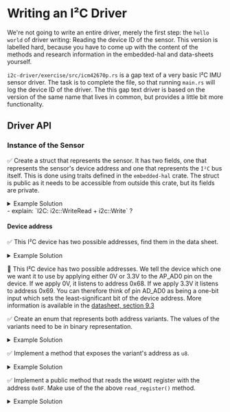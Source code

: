 # Writing an I²C Driver

We're not going to write an entire driver, merely the first step: the `hello world` of driver writing: Reading the device ID of the sensor. This version is labelled hard, because you have to come up with the content of the methods and research information in the embedded-hal and data-sheets yourself. 

`i2c-driver/exercise/src/icm42670p.rs` is a gap text of a very basic I²C IMU sensor driver. The task is to complete the file, so that running `main.rs` will log the device ID of the driver. The this gap text driver is based on the version of the same name that lives in common, but provides a little bit more functionality.

## Driver API

### Instance of the Sensor

 ✅ Create a struct that represents the sensor. It has two fields, one that represents the sensor's device address and one that represents the `I²C` bus itself. This is done using traits defined in the `embedded-hal` crate. The struct is public as it needs to be accessible from outside this crate, but its fields are private. 


<Details>
    <Summary>Example Solution</Summary>
```rust 
#[derive(Debug)]
pub struct ICM42670P<I2C> {
    /// The concrete I²C device implementation.
    i2c: I2C,

    /// Device address
    address: DeviceAddr,
}

```
</Details>


 ✅ Implement an instantiating method in the `impl` block. This method needs to be accessible from outside, so it's labelled `pub`. The method takes ownership of the I²C bus and creates an instance of the struct you defined earlier.

<Details>
    <Summary>Example Solution</Summary>
```rust
impl<I2C, E>ICM42670P<I2C>
where
    I2C: i2c::WriteRead<Error = E> + i2c::Write<Error = E>,
{
    /// Create a new instance of the ICM42670P.
    pub fn new(i2c: I2C, address: DeviceAddr) -> Result<Self, E> {

        let icm42670p = ICM42670P { i2c, address };

        Ok(icm42670p)
    }
// ...
```
</Details>
- explain: `I2C: i2c::WriteRead<Error = E> + i2c::Write<Error = E>` ?



#### Device address

 ✅ This I²C device has two possible addresses, find them in the data sheet. 
  
<Details>
    <Summary>Example Solution</Summary>

    AD0  0x68
    AD1  0x69
</Details>


🔎 This I²C device has two possible addresses. We tell the device which one we want it to use by applying either 0V or 3.3V to the AP_AD0 pin on the device. If we apply 0V, it listens to address 0x68. If we apply 3.3V it listens to address 0x69. You can therefore think of pin AD_AD0 as being a one-bit input which sets the least-significant bit of the device address.
More information is available in the [datasheet, section 9.3](https://3cfeqx1hf82y3xcoull08ihx-wpengine.netdna-ssl.com/wp-content/uploads/2021/07/DS-000451-ICM-42670-P-v1.0.pdf)


 ✅ Create an enum that represents both address variants. The values of the variants need to be in binary representation. 

<Details>
    <Summary>Example Solution</Summary>
```rust
pub enum DeviceAddr {

    /// 0x68
    AD0 = 0b110_1000,
    /// 0x69
    AD1 = 0b110_1001,
}
```
</Details>


### Registers

✅ Create an enum that represents the sensor's registers. Each variant has the register's address as value. For now you only need the WhoAmI register. Find its address in the data sheet. 

<Details>
    <Summary>Example Solution</Summary>
```rust
#[derive(Clone, Copy)]
pub enum Register {
    WhoAmI = 0x75,
}
```
</Details>

✅ Implement a method that exposes the variant's address as `u8`.

<Details>
    <Summary>Example Solution</Summary>
```rust
impl Register {
    fn address(&self) -> u8 {
        *self as u8
    }
}

```
</Details>


### read_register() and write_register()

✅ Check out the write and write_read function in the embedded-hal. Why is it `write_read` and not just `read`?

<Details>
    <Summary>Answer</Summary>
The reason for this lies in the characteristics of the I²C protocol: We first need to write a command over the I²C bus to specify which register we want to read from. 
</Details>


✅ Define a `read_register` and a `write_register` method for the sensor instance. Use methods provided by the `embedded-hal` crate. They serve as helpers for more specific methods and as an abstraction that is adapted to a sensor with 8-bit registers. This means that the data that is written, as well as the data that is read is an unsigned 8-bit integer. Helper methods can remain private as they don't need to be accessible from outside this crate. 

<Details>
    <Summary>Example Solution</Summary>
```rust
impl<I2C, E>ICM42670P<I2C>
where
    I2C: i2c::WriteRead<Error = E> + i2c::Write<Error = E>,
{    
    //...
    fn write_register(&mut self, register: Register, value: u8) -> Result<(), E> {
        let byte = value as u8;
        self.i2c
            .write(self.address as u8, &[register.address(), byte])
    }

    fn read_register(&mut self, register: Register) -> Result<u8, E> {
        let mut data = [0];
        self.i2c
            .write_read(self.address as u8, &[register.address()], &mut data)?;
        Ok(u8::from_le_bytes(data))
    }
}
```
</Details>


✅ Implement a public method that reads the `WHOAMI` register with the address `0x0F`. Make use of the the above `read_register()` method.

<Details>
    <Summary>Example Solution</Summary>
```rust
impl<I2C, E>ICM42670P<I2C>
where
    I2C: i2c::WriteRead<Error = E> + i2c::Write<Error = E>,
{    
    //...
pub fn read_device_id_register(&mut self) -> Result<u16, E> {
        self.read_register(Register::WhoAmI)
    }

}
```
</Details>


✅ Optional: Implement further methods that add features to the driver. Check the [documentation](https://3cfeqx1hf82y3xcoull08ihx-wpengine.netdna-ssl.com/wp-content/uploads/2021/07/DS-000451-ICM-42670-P-v1.0.pdf) for the respective registers and their addresses. Some ideas:
    * switching the the gyroscope sensor or the accelerometer on
    * starting measurements
    * reading measurements

#### General info about how registers work

- Registers are small amounts of storage, immediately accessible by the processor. The registers on the sensor are 8 bits.
- They can be accessed by their address
- You can find [register maps](https://3cfeqx1hf82y3xcoull08ihx-wpengine.netdna-ssl.com/wp-content/uploads/2021/07/DS-000451-ICM-42670-P-v1.0.pdf) in the section 14.
- Returning a value with MSB and LSB is done by shifting MSB values, and OR LSB values.
```rust
let GYRO_DATA_X: i16 = ((GYRO_DATA_X1 as i16) << 8) | GYRO_DATA_X0 as i16;
```
(maybe from `from_be_bytes[GYRO_data_X1, GYRO_DATA_X2] is better)
- if you need hints and inspiration, you can check the icm42670p in the common/lib

